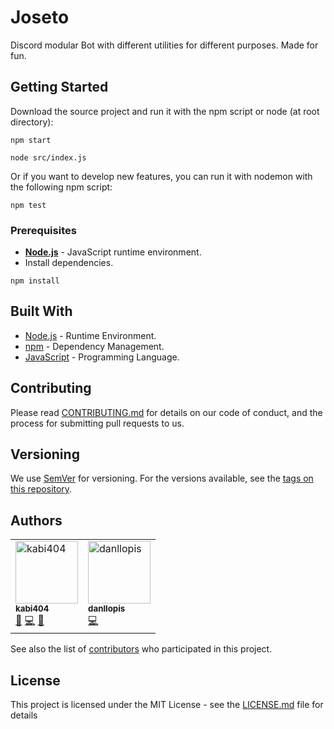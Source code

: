 # Joseto

Discord modular Bot with different utilities for different purposes. Made for fun. 

## Getting Started

Download the source project and run it with the npm script or node (at root directory):
```Shell
npm start
```
```Shell
node src/index.js
```
Or if you want to develop new features, you can run it with nodemon with the following npm script:
```Shell
npm test
```

### Prerequisites

* [**Node.js**](https://nodejs.org/) - JavaScript runtime environment.
* Install dependencies.

```Shell
npm install
```

## Built With

* [Node.js](https://nodejs.org/) - Runtime Environment.
* [npm](https://www.npmjs.com/) - Dependency Management.
* [JavaScript](https://www.javascript.com/) - Programming Language.

## Contributing

Please read [CONTRIBUTING.md](CONTRIBUTING.md) for details on our code of conduct, and the process for submitting pull requests to us.

## Versioning

We use [SemVer](http://semver.org/) for versioning. For the versions available, see the [tags on this repository](https://github.com/kabi404/Joseto/tags). 

## Authors

<table cellspacing="0" cellpadding="1">
    <tr>
        <td>
            <a href="https://github.com/kabi404"><img src="https://avatars3.githubusercontent.com/u/19194763?s=460&v=4"
                    width="100px;" height="100px;" alt="kabi404" /><br /><sub><b>kabi404</b></sub></a>
                <br/>
                <a href="#" title="Ideas">🤔</a>
                <a href="#" title="Code">💻</a>
                <a href="#" title="Structure">📐</a>
        </td>
        <td>
            <a href="https://github.com/danllopis"><img src="https://avatars2.githubusercontent.com/u/18395870?s=460&v=4"
                    width="100px;" height="100px;" alt="danllopis" /><br /><sub><b>danllopis</b></sub></a>
                <br/>
                <a href="#" title="Code">💻</a>
        </td>
    </tr>
</table>

See also the list of [contributors](https://github.com/kabi404/Joseto/contributors) who participated in this project.

## License

This project is licensed under the MIT License - see the [LICENSE.md](LICENSE.md) file for details

